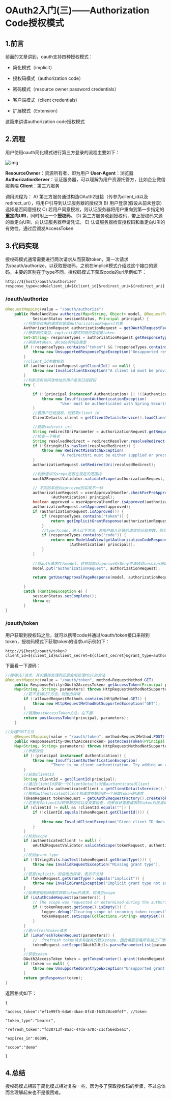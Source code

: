 # OAuth2入门(三)——Authorization Code授权模式

## 1.前言

前面的文章讲到，oauth支持四种授权模式：

- 简化模式（implicit）

- 授权码模式（authorization code）
- 密码模式（resource owner password credentials）
- 客户端模式（client credentials）
- 扩展模式（Extension）

这篇来讲讲authorization code授权模式



## 2.流程

用户使用oauth简化模式进行第三方登录的流程主要如下：

![img](http://kyle-pic.oss-cn-hangzhou.aliyuncs.com/img/20190410151114440.png)

**ResourceOwner**：资源所有者，即为用户
**User-Agent**：浏览器
**AuthorizationServer**：认证服务器，可以理解为用户资源托管方，比如企业微信服务端
**Client**：第三方服务



调用流程为：
A) 第三方服务通过构造OAuth2链接（传参为client_id以及redirect_uri），将用户引导到认证服务器的授权页
B) 用户登录(假设从前未登录)选择是否同意授权
C) 若用户同意授权，则认证服务器将用户重向到第一步指定的**重定向URI**，同时附上一个**授权码**。
D) 第三方服务收到授权码，带上授权码来源的重定向URI，向认证服务器申请凭证。
E) 认证服务器检查授权码和重定向URI的有效性，通过后颁发AccessToken



## 3.代码实现

授权码模式通常需要进行两次请求从而获取token，第一次请求为/oauth/authorize，以获取授权码，之前在implicit模式介绍过这个接口的源码，主要的区别在于type不同。授权码模式下获取code的url示例如下：

```
http://${host}/oauth/authorize?response_type=code&client_id=${client_id}&redirect_uri=${redirect_uri}
```

### /oauth/authorize

```java
@RequestMapping(value = "/oauth/authorize")
	public ModelAndView authorize(Map<String, Object> model, @RequestParam Map<String, String> parameters,
			SessionStatus sessionStatus, Principal principal) {
		//将提交过来的请求封装成AuthorizationRequest对象
		AuthorizationRequest authorizationRequest = getOAuth2RequestFactory().createAuthorizationRequest(parameters);
		//获取响应类型，implicit模式的响应类型是token
		Set<String> responseTypes = authorizationRequest.getResponseTypes();
		//排除非token、非code的响应类型
		if (!responseTypes.contains("token") && !responseTypes.contains("code")) {
			throw new UnsupportedResponseTypeException("Unsupported response types: " + responseTypes);
		}
		//client_id参数校验
		if (authorizationRequest.getClientId() == null) {
			throw new InvalidClientException("A client id must be provided");
		}
		//判断当前访问改地址的用户是否已经授权
		try {

			if (!(principal instanceof Authentication) || !((Authentication) principal).isAuthenticated()) {
				throw new InsufficientAuthenticationException(
						"User must be authenticated with Spring Security before authorization can be completed.");
			}
			//若用户已经授权，则获取client_id
			ClientDetails client = getClientDetailsService().loadClientByClientId(authorizationRequest.getClientId());

			//获取redirect_uri
			String redirectUriParameter = authorizationRequest.getRequestParameters().get(OAuth2Utils.REDIRECT_URI);
            //检查一下格式
			String resolvedRedirect = redirectResolver.resolveRedirect(redirectUriParameter, client);
			if (!StringUtils.hasText(resolvedRedirect)) {
				throw new RedirectMismatchException(
						"A redirectUri must be either supplied or preconfigured in the ClientDetails");
			}
			authorizationRequest.setRedirectUri(resolvedRedirect);

			//判断请求的scope是否在规定的范围内
			oauth2RequestValidator.validateScope(authorizationRequest, client);

			// 不同的系统对aprroved的实现不一样
			authorizationRequest = userApprovalHandler.checkForPreApproval(authorizationRequest,
					(Authentication) principal);
			boolean approved = userApprovalHandler.isApproved(authorizationRequest, (Authentication) principal);
			authorizationRequest.setApproved(approved);
			if (authorizationRequest.isApproved()) {
				if (responseTypes.contains("token")) {
					return getImplicitGrantResponse(authorizationRequest);
				}
                //type为code，进入以下方法，若用户输入正确的请求地址和参数，则会将code通过redirect_uri传递给用户
				if (responseTypes.contains("code")) {
					return new ModelAndView(getAuthorizationCodeResponse(authorizationRequest,
							(Authentication) principal));
				}
			}
			
            //将auth请求存入model，这样就能让approveOrDeny方法通过session获取到这个信息
			model.put("authorizationRequest", authorizationRequest);

			return getUserApprovalPageResponse(model, authorizationRequest, (Authentication) principal);

		}
		catch (RuntimeException e) {
			sessionStatus.setComplete();
			throw e;
		}
}
```



### /oauth/token

用户获取到授权码之后，就可以携带code并通过/oauth/token接口来得到token，授权码模式下获取token的请求url示例如下：

```
http://${host}/oauth/token?client_id=${client_id}&client_secret=${client_cecret}&grant_type=authorization_code&code=${code}&redirect_uri=${redirect_uri}
```

下面看一下源码：

```java
//接收GET请求，其实最终处理的还是会用处理POST的方法	
@RequestMapping(value = "/oauth/token", method=RequestMethod.GET)
	public ResponseEntity<OAuth2AccessToken> getAccessToken(Principal principal, 	@RequestParam
	Map<String, String> parameters) throws HttpRequestMethodNotSupportedException {
		//若不支持GET方法，则抛出异常
        if (!allowedRequestMethods.contains(HttpMethod.GET)) {
			throw new HttpRequestMethodNotSupportedException("GET");
		}
        //调用postAccessToken方法，在下面
		return postAccessToken(principal, parameters);
	}
	
//处理POST方法
	@RequestMapping(value = "/oauth/token", method=RequestMethod.POST)
	public ResponseEntity<OAuth2AccessToken> postAccessToken(Principal principal, @RequestParam
	Map<String, String> parameters) throws HttpRequestMethodNotSupportedException {
		//参数校验
		if (!(principal instanceof Authentication)) {
			throw new InsufficientAuthenticationException(
					"There is no client authentication. Try adding an appropriate authentication filter.");
		}
		//获取clientId
		String clientId = getClientId(principal);
        //通过clientId获取一个ClientDetails对象authenticatedClient
		ClientDetails authenticatedClient = getClientDetailsService().loadClientByClientId(clientId);
		//根据authenticatedClient和请求参数创建一个获取token的请求
		TokenRequest tokenRequest = getOAuth2RequestFactory().createTokenRequest(parameters, authenticatedClient);
		//这里有对clientId的参数校验以及双重检查，用来保证需要请求的token对应准确的clientId
		if (clientId != null && !clientId.equals("")) {
			if (!clientId.equals(tokenRequest.getClientId())) {
				
				throw new InvalidClientException("Given client ID does not match authenticated client");
			}
		}
        //校验scope
		if (authenticatedClient != null) {
			oAuth2RequestValidator.validateScope(tokenRequest, authenticatedClient);
		}
        //校验grant type
		if (!StringUtils.hasText(tokenRequest.getGrantType())) {
			throw new InvalidRequestException("Missing grant type");
		}
        //若是implicit，则会抛出异常，表示不支持
		if (tokenRequest.getGrantType().equals("implicit")) {
			throw new InvalidGrantException("Implicit grant type not supported from token endpoint");
		}
        //如果是授权码模式获取token的请求，则清空scope
		if (isAuthCodeRequest(parameters)) {
			// The scope was requested or determined during the authorization step
			if (!tokenRequest.getScope().isEmpty()) {
				logger.debug("Clearing scope of incoming token request");
				tokenRequest.setScope(Collections.<String> emptySet());
			}
		}
		//是refreshtoken请求
		if (isRefreshTokenRequest(parameters)) {
            //一个refresh token请求有独有的默认scope，因此需要忽略所有被工厂添加的scope
			tokenRequest.setScope(OAuth2Utils.parseParameterList(parameters.get(OAuth2Utils.SCOPE)));
		}
        //获取token
		OAuth2AccessToken token = getTokenGranter().grant(tokenRequest.getGrantType(), tokenRequest);
		if (token == null) {
			throw new UnsupportedGrantTypeException("Unsupported grant type: " + tokenRequest.getGrantType());
		}
		return getResponse(token);
}
```

返回格式如下：

```
{

"access_token":"ef1e99f5-6da6-4bae-8fc8-f63520ce0fdf", //token

"token_type":"bearer",

"refresh_token":"fd20713f-8aac-47da-a78c-c1cf56ed5ea1",

"expires_in":86399,

"scope":"demo"

}
```



## 4.总结

授权码模式相较于简化模式相对复杂一些，因为多了获取授权码的步骤，不过总体而言理解起来也不是很困难。